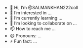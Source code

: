 - 👋 Hi, I’m @SALMANKHAN222coll
- 👀 I’m interested in ...
- 🌱 I’m currently learning ...
- 💞️ I’m looking to collaborate on ...
- 📫 How to reach me ...
- 😄 Pronouns: ...
- ⚡ Fun fact: ...

<!---
SALMANKHAN222coll/SALMANKHAN222coll is a ✨ special ✨ repository because its `README.md` (this file) appears on your GitHub profile.
You can click the Preview link to take a look at your changes.
--->
